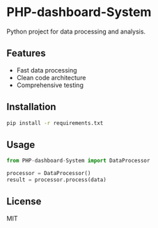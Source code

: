 # PHP-dashboard-System

Python project for data processing and analysis.

## Features
- Fast data processing
- Clean code architecture
- Comprehensive testing

## Installation
```bash
pip install -r requirements.txt
```

## Usage
```python
from PHP-dashboard-System import DataProcessor

processor = DataProcessor()
result = processor.process(data)
```

## License
MIT
